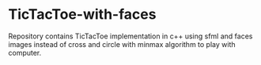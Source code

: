 # TicTacToe-with-faces
Repository contains TicTacToe implementation in c++ using sfml and faces images instead of cross and circle with minmax algorithm to play with computer.
